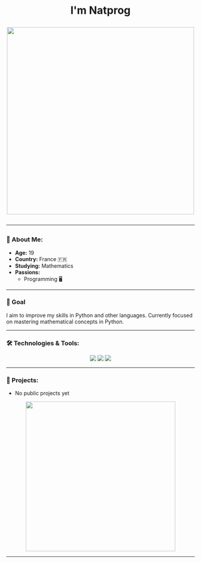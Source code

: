 <h1 align="center"> I'm Natprog 


<p align="center">
  <img src="https://i.pinimg.com/originals/68/f3/b3/68f3b332bcc79b25a3bea981a7d86eee.gif" width="500"/>
</p>

---

### 👤 About Me:
- **Age:** 19
- **Country:** France 🇫🇷
- **Studying:** Mathematics 
- **Passions:** 
  - Programming 🖥️

---

### 🎯 Goal
I aim to improve my skills in Python and other languages. Currently focused on mastering mathematical concepts in Python. 

---

### 🛠️ Technologies & Tools:
<p align="center">
  <img src="https://img.shields.io/badge/Code-Python-informational?style=flat&logo=python&logoColor=white&color=2bbc8a"/>
  <img src="https://img.shields.io/badge/Tools-Git-informational?style=flat&logo=git&logoColor=white&color=2bbc8a"/>
  <img src="https://img.shields.io/badge/Editor-VSCode-informational?style=flat&logo=visual-studio-code&logoColor=white&color=2bbc8a"/>
</p>




---


### 🚀 Projects:
- No public projects yet

<p align="center">
  <img src="https://media1.giphy.com/media/26ueYXr2bONg1Y8ms/giphy.gif?cid=6c09b9520hbhj5dyl32gq1x9woo4g3ade0en7fth2m3mqfxg&ep=v1_internal_gif_by_id&rid=giphy.gif&ct=g" width="400"/>
</p>

---
